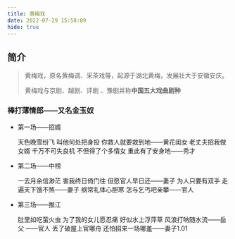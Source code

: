 ```yaml
---
title: 黄梅戏
date: 2022-07-29 15:58:09
hide: true
---
```


## 简介

> 黄梅戏，原名黄梅调、采茶戏等，起源于湖北黄梅，发展壮大于安徽安庆。 
>
> 黄梅戏与京剧、越剧、评剧 、豫剧并称**中国五大戏曲剧种**

### 棒打薄情郎——又名金玉奴

- 第一场——招婿



	天色晚雪纷飞 叫他何处把身投 你救人就要救到地——黄花闺女
	老丈夫招我做女婿 千万不可失良机 不但得了个多情女 重此有了安身地——秀才

- 第二场——中榜



	一去月余信渺茫 害我终日倚门往 但愿官人早日还——妻子
	为人只要有双手 走遍天下饿不煞——妻子
	纲常礼体心胆寒 怎与乞丐吧亲攀——官人



- 第三场——推江



	肚里如吃萤火虫 为了我的女儿愿忍痛 好似水上浮萍草 风浪打呐随水流——岳父
	——官人
	丢了破屋上官哪舟 还怕招来一场哪羞——妻子1.01
